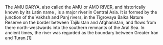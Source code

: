 The AMU DARYA, also called the AMU or AMO RIVER, and historically known by its Latin name , is a major river in Central Asia. It is formed by the junction of the Vakhsh and Panj rivers, in the Tigrovaya Balka Nature Reserve on the border between Tajikistan and Afghanistan, and flows from there north-westwards into the southern remnants of the Aral Sea. In ancient times, the river was regarded as the boundary between Greater Iran and Turan.[1]
